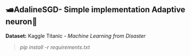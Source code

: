 🛥️**AdalineSGD- Simple implementation Adaptive neuron**🤖 
-----------
**Dataset:** Kaggle Titanic - _Machine Learning from Disaster_

>_pip install -r requirements.txt_
